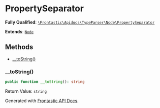 #  PropertySeparator

**Fully Qualified**: [`\Frontastic\Apidocs\TypeParser\Node\PropertySeparator`](../../../../src/php/TypeParser/Node/PropertySeparator.php)

**Extends**: [`Node`](../Node.md)

## Methods

* [__toString()](#__tostring)

### __toString()

```php
public function __toString(): string
```

Return Value: `string`

Generated with [Frontastic API Docs](https://github.com/FrontasticGmbH/apidocs).
